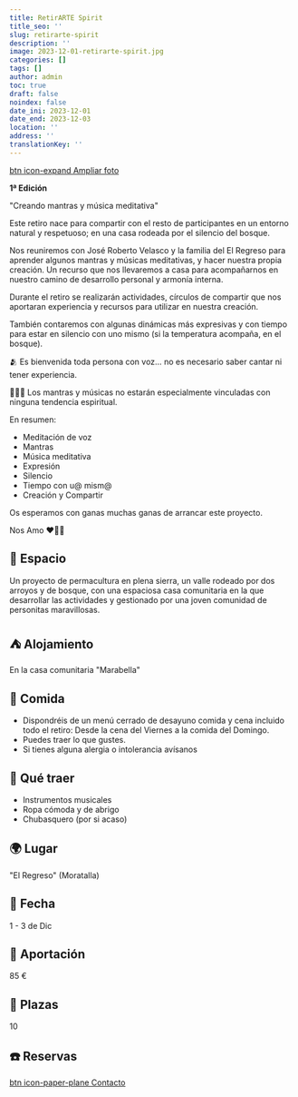 ```yaml
---
title: RetirARTE Spirit
title_seo: ''
slug: retirarte-spirit
description: ''
image: 2023-12-01-retirarte-spirit.jpg
categories: []
tags: []
author: admin
toc: true
draft: false
noindex: false
date_ini: 2023-12-01
date_end: 2023-12-03
location: ''
address: ''
translationKey: ''
---
```


[btn icon-expand Ampliar foto](2023-12-01-retirarte-spirit.jpg)

**1ª Edición**

"Creando mantras y música meditativa"

Este retiro nace para compartir con el resto de participantes en un entorno natural y respetuoso; en una casa rodeada por el silencio del bosque.  

Nos reuniremos con José Roberto Velasco y la familia del El Regreso para aprender algunos mantras y músicas meditativas, y hacer nuestra propia creación. 
Un recurso que nos llevaremos a casa para acompañarnos en nuestro camino de desarrollo personal y armonía interna. 

Durante el retiro se realizarán  actividades, círculos de compartir que nos aportaran experiencia y recursos para utilizar en nuestra creación.

También contaremos con algunas dinámicas más expresivas y con tiempo para estar en silencio con uno mismo (si la temperatura acompaña, en el bosque). 

🫂 Es bienvenida toda persona con voz… no es necesario saber cantar ni tener experiencia. 

🧘🏽‍♂️ Los mantras y músicas no estarán especialmente vinculadas con ninguna tendencia espiritual. 

En resumen: 

- Meditación de voz 
- Mantras 
- Música meditativa 
- Expresión 
- Silencio 
- Tiempo con u@ mism@
- Creación y Compartir 

 Os esperamos con ganas muchas ganas de arrancar este proyecto. 

Nos Amo ♥️🙏🏽

## 🌲 Espacio

Un proyecto de permacultura en plena sierra, un valle rodeado por dos arroyos y de bosque, con una espaciosa casa comunitaria en la que desarrollar las actividades y gestionado por una joven comunidad de personitas maravillosas.

## ⛺ Alojamiento

En la casa comunitaria "Marabella"

## 🌮 Comida

- Dispondréis de un menú cerrado de desayuno comida y cena incluido todo el retiro: Desde la cena del Viernes a la comida del Domingo.
- Puedes traer lo que gustes.
- Si tienes alguna alergia o intolerancia avísanos

## 🎻 Qué traer

- Instrumentos musicales
- Ropa cómoda y de abrigo
- Chubasquero (por si acaso)

## 🌍 Lugar

"El Regreso" (Moratalla)

## 📅 Fecha

1 - 3 de Dic

## 💱 Aportación

85 €
 
## 👫 Plazas

10

## ☎️ Reservas

[btn icon-paper-plane Contacto](/#contacto)
